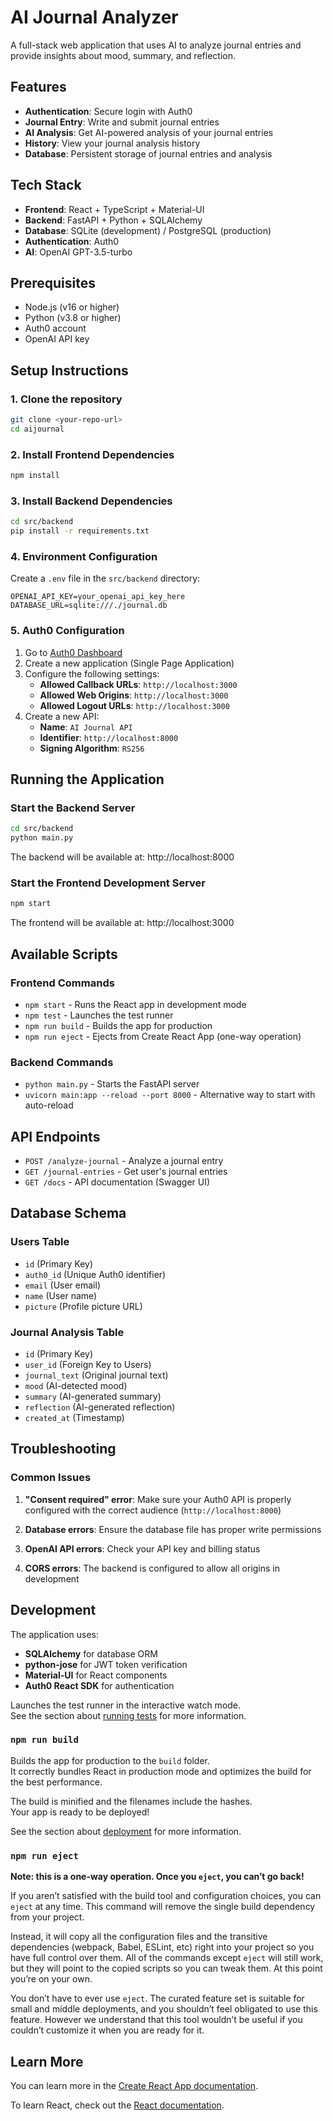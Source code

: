 # AI Journal Analyzer

A full-stack web application that uses AI to analyze journal entries and provide insights about mood, summary, and reflection.

## Features

- **Authentication**: Secure login with Auth0
- **Journal Entry**: Write and submit journal entries
- **AI Analysis**: Get AI-powered analysis of your journal entries
- **History**: View your journal analysis history
- **Database**: Persistent storage of journal entries and analysis

## Tech Stack

- **Frontend**: React + TypeScript + Material-UI
- **Backend**: FastAPI + Python + SQLAlchemy
- **Database**: SQLite (development) / PostgreSQL (production)
- **Authentication**: Auth0
- **AI**: OpenAI GPT-3.5-turbo

## Prerequisites

- Node.js (v16 or higher)
- Python (v3.8 or higher)
- Auth0 account
- OpenAI API key

## Setup Instructions

### 1. Clone the repository
```bash
git clone <your-repo-url>
cd aijournal
```

### 2. Install Frontend Dependencies
```bash
npm install
```

### 3. Install Backend Dependencies
```bash
cd src/backend
pip install -r requirements.txt
```

### 4. Environment Configuration

Create a `.env` file in the `src/backend` directory:
```env
OPENAI_API_KEY=your_openai_api_key_here
DATABASE_URL=sqlite:///./journal.db
```

### 5. Auth0 Configuration

1. Go to [Auth0 Dashboard](https://manage.auth0.com/)
2. Create a new application (Single Page Application)
3. Configure the following settings:
   - **Allowed Callback URLs**: `http://localhost:3000`
   - **Allowed Web Origins**: `http://localhost:3000`
   - **Allowed Logout URLs**: `http://localhost:3000`
4. Create a new API:
   - **Name**: `AI Journal API`
   - **Identifier**: `http://localhost:8000`
   - **Signing Algorithm**: `RS256`

## Running the Application

### Start the Backend Server
```bash
cd src/backend
python main.py
```
The backend will be available at: http://localhost:8000

### Start the Frontend Development Server
```bash
npm start
```
The frontend will be available at: http://localhost:3000

## Available Scripts

### Frontend Commands
- `npm start` - Runs the React app in development mode
- `npm test` - Launches the test runner
- `npm run build` - Builds the app for production
- `npm run eject` - Ejects from Create React App (one-way operation)

### Backend Commands
- `python main.py` - Starts the FastAPI server
- `uvicorn main:app --reload --port 8000` - Alternative way to start with auto-reload

## API Endpoints

- `POST /analyze-journal` - Analyze a journal entry
- `GET /journal-entries` - Get user's journal entries
- `GET /docs` - API documentation (Swagger UI)

## Database Schema

### Users Table
- `id` (Primary Key)
- `auth0_id` (Unique Auth0 identifier)
- `email` (User email)
- `name` (User name)
- `picture` (Profile picture URL)

### Journal Analysis Table
- `id` (Primary Key)
- `user_id` (Foreign Key to Users)
- `journal_text` (Original journal text)
- `mood` (AI-detected mood)
- `summary` (AI-generated summary)
- `reflection` (AI-generated reflection)
- `created_at` (Timestamp)

## Troubleshooting

### Common Issues

1. **"Consent required" error**: Make sure your Auth0 API is properly configured with the correct audience (`http://localhost:8000`)

2. **Database errors**: Ensure the database file has proper write permissions

3. **OpenAI API errors**: Check your API key and billing status

4. **CORS errors**: The backend is configured to allow all origins in development

## Development

The application uses:
- **SQLAlchemy** for database ORM
- **python-jose** for JWT token verification
- **Material-UI** for React components
- **Auth0 React SDK** for authentication

Launches the test runner in the interactive watch mode.\
See the section about [running tests](https://facebook.github.io/create-react-app/docs/running-tests) for more information.

### `npm run build`

Builds the app for production to the `build` folder.\
It correctly bundles React in production mode and optimizes the build for the best performance.

The build is minified and the filenames include the hashes.\
Your app is ready to be deployed!

See the section about [deployment](https://facebook.github.io/create-react-app/docs/deployment) for more information.

### `npm run eject`

**Note: this is a one-way operation. Once you `eject`, you can’t go back!**

If you aren’t satisfied with the build tool and configuration choices, you can `eject` at any time. This command will remove the single build dependency from your project.

Instead, it will copy all the configuration files and the transitive dependencies (webpack, Babel, ESLint, etc) right into your project so you have full control over them. All of the commands except `eject` will still work, but they will point to the copied scripts so you can tweak them. At this point you’re on your own.

You don’t have to ever use `eject`. The curated feature set is suitable for small and middle deployments, and you shouldn’t feel obligated to use this feature. However we understand that this tool wouldn’t be useful if you couldn’t customize it when you are ready for it.

## Learn More

You can learn more in the [Create React App documentation](https://facebook.github.io/create-react-app/docs/getting-started).

To learn React, check out the [React documentation](https://reactjs.org/).
